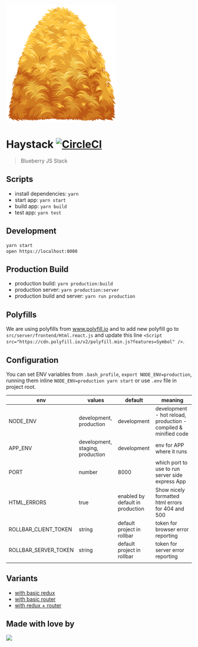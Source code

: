 ![Haystack](https://github.com/blueberryapps/haystack/blob/master/docs/haystack_logo.png?raw=true)
# Haystack [![CircleCI](https://circleci.com/gh/blueberryapps/haystack/tree/master.svg?style=svg&circle-token=e5efa5dbeb9c1f6c9f3bab2a2e7602d625055e31)](https://circleci.com/gh/blueberryapps/haystack/tree/master)

> Blueberry JS Stack

## Scripts

- install dependencies: `yarn`
- start app: `yarn start`
- build app: `yarn build`
- test app: `yarn test`

## Development

```
yarn start
open https://localhost:8000
```

## Production Build
- production build: `yarn production:build`
- production server: `yarn production:server`
- production build and server: `yarn run production`

## Polyfills

We are using polyfills from www.polyfill.io and to add new polyfill go to
`src/server/frontend/Html.react.js` and update this line
`<Script src="https://cdn.polyfill.io/v2/polyfill.min.js?features=Symbol" />`.

## Configuration

You can set ENV variables from `.bash_profile`, `export NODE_ENV=production`, running them inline `NODE_ENV=production yarn start` or use `.env` file in project root.

| env | values | default | meaning |
|-----|--------|---------|---------|
| NODE_ENV | development, production | development  | development - hot reload, production - compiled & minified code |
| APP_ENV | development, staging, production | development | env for APP where it runs |
| PORT | number | 8000 | which port to use to run server side express App |
| HTML_ERRORS | true | enabled by default in production | Show nicely formatted html errors for 404 and 500 |
| ROLLBAR_CLIENT_TOKEN | string | default project in rollbar | token for browser error reporting |
| ROLLBAR_SERVER_TOKEN | string | default project in rollbar | token for server error reporting |
| | | | |


## Variants

* [with basic redux](https://github.com/blueberryapps/haystack/tree/redux)
* [with basic router](https://github.com/blueberryapps/haystack/tree/router)
* [with redux + router](https://github.com/blueberryapps/haystack/tree/redux-router)

## Made with love by
[![](https://camo.githubusercontent.com/d88ee6842f3ff2be96d11488aa0d878793aa67cd/68747470733a2f2f7777772e676f6f676c652e636f6d2f612f626c75656265727279617070732e636f6d2f696d616765732f6c6f676f2e676966)](https://www.blueberry.io)
